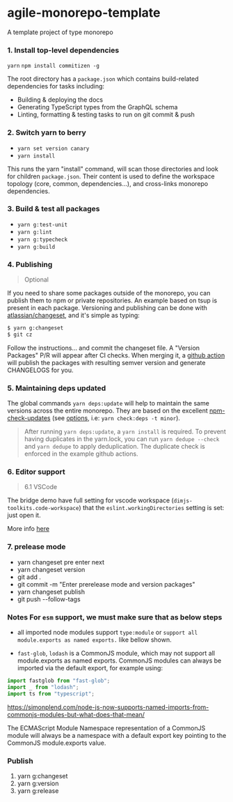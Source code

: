 # agile-monorepo-template

A template project of type monorepo

### 1. Install top-level dependencies

`yarn`
`npm install commitizen -g`

The root directory has a `package.json` which contains build-related dependencies for tasks including:

- Building & deploying the docs
- Generating TypeScript types from the GraphQL schema
- Linting, formatting & testing tasks to run on git commit & push

### 2. Switch yarn to berry

- `yarn set version canary`
- `yarn install`

This runs the yarn "install" command, will scan those directories and look for children `package.json`. Their content is used to define the workspace topology (core, common, dependencies...), and cross-links monorepo dependencies.

### 3. Build & test all packages

- `yarn g:test-unit`
- `yarn g:lint`
- `yarn g:typecheck`
- `yarn g:build`

### 4. Publishing

> Optional

If you need to share some packages outside of the monorepo, you can publish them to npm or private repositories.
An example based on tsup is present in each package. Versioning and publishing can be done with [atlassian/changeset](https://github.com/atlassian/changesets),
and it's simple as typing:

```bash
$ yarn g:changeset
$ git cz
```

Follow the instructions... and commit the changeset file. A "Version Packages" P/R will appear after CI checks.
When merging it, a [github action](./.github/workflows/release-or-version-pr.yml) will publish the packages
with resulting semver version and generate CHANGELOGS for you.

### 5. Maintaining deps updated

The global commands `yarn deps:update` will help to maintain the same versions across the entire monorepo.
They are based on the excellent [npm-check-updates](https://github.com/raineorshine/npm-check-updates)
(see [options](https://github.com/raineorshine/npm-check-updates#options), i.e: `yarn check:deps -t minor`).

> After running `yarn deps:update`, a `yarn install` is required. To prevent
> having duplicates in the yarn.lock, you can run `yarn dedupe --check` and `yarn dedupe` to
> apply deduplication. The duplicate check is enforced in the example github actions.

### 6. Editor support

> 6.1 VSCode

The bridge demo have full setting for vscode workspace (`dimjs-toolkits.code-workspace`) that the `eslint.workingDirectories` setting is set: just open it.

More info [here](https://github.com/microsoft/vscode-eslint#mono-repository-setup)

### 7. prelease mode

- yarn changeset pre enter next
- yarn changeset version
- git add .
- git commit -m "Enter prerelease mode and version packages"
- yarn changeset publish
- git push --follow-tags

### Notes For `esm` support, we must make sure that as below steps

- all imported node modules support `type:module` or `support all module.exports as named exports.` like bellow shown.

- `fast-glob`, `lodash` is a CommonJS module, which may not support all module.exports as named exports.
  CommonJS modules can always be imported via the default export, for example using:

```ts
import fastglob from "fast-glob";
import _ from "lodash";
import ts from "typescript";
```

https://simonplend.com/node-js-now-supports-named-imports-from-commonjs-modules-but-what-does-that-mean/

The ECMAScript Module Namespace representation of a CommonJS module will always be a namespace with a default export key pointing to the CommonJS module.exports value.

### Publish

1. yarn g:changeset
2. yarn g:version
3. yarn g:release
